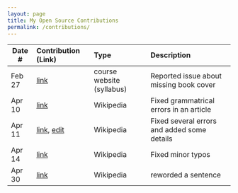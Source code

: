 ```yaml
---
layout: page
title: My Open Source Contributions
permalink: /contributions/
---
```


<!--
Type of the contribution should be "Wikipedia edit", "OpenStreet Map feature", "Documentation", "Course website", "Blog",
"Browser Add-on", etc.

The description should include a brief summary of what you did.

The link should bring us to a public page that shows your contribution. 

Replace the first row with your own contribution. 

-->





| Date # | Contribution (Link) | Type | Description |
|---|:---|:---|:---|
| Feb 27 | [link](https://github.com/joannakl/ossd/issues/7) | course website (syllabus) | Reported issue about missing book cover |
| Apr 10 | [link](https://en.wikipedia.org/w/index.php?title=Nawabagh_Ganderbal&oldid=1082004265) | Wikipedia | Fixed grammatrical errors in an article |
| Apr 11 | [link](https://en.wikipedia.org/w/index.php?title=Vampire_Survivors&oldid=1082064554), [edit](https://en.wikipedia.org/w/index.php?title=Vampire_Survivors&oldid=1082064554) | Wikipedia | Fixed several errors and added some details |
| Apr 14 | [link](https://en.wikipedia.org/w/index.php?title=AC_Hotels&oldid=1082723056) | Wikipedia | Fixed minor typos |
| Apr 30 | [link](https://en.wikipedia.org/w/index.php?title=Bubble_tea&oldid=1085484005) | Wikipedia | reworded a sentence |